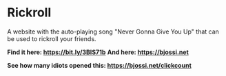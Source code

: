 # Rickroll
A website with the auto-playing song "Never Gonna Give You Up" that can be used to rickroll your friends.

**Find it here: https://bit.ly/3BlS71b**
**And here: https://bjossi.net**

**See how many idiots opened this: https://bjossi.net/clickcount**
